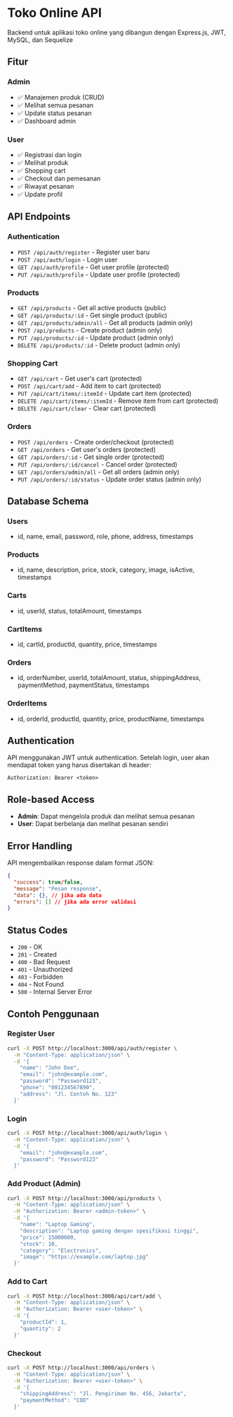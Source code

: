 # Toko Online API

Backend untuk aplikasi toko online yang dibangun dengan Express.js, JWT, MySQL, dan Sequelize

## Fitur

### Admin
- ✅ Manajemen produk (CRUD)
- ✅ Melihat semua pesanan
- ✅ Update status pesanan
- ✅ Dashboard admin

### User
- ✅ Registrasi dan login
- ✅ Melihat produk
- ✅ Shopping cart
- ✅ Checkout dan pemesanan
- ✅ Riwayat pesanan
- ✅ Update profil

## API Endpoints

### Authentication
- `POST /api/auth/register` - Register user baru
- `POST /api/auth/login` - Login user
- `GET /api/auth/profile` - Get user profile (protected)
- `PUT /api/auth/profile` - Update user profile (protected)

### Products
- `GET /api/products` - Get all active products (public)
- `GET /api/products/:id` - Get single product (public)
- `GET /api/products/admin/all` - Get all products (admin only)
- `POST /api/products` - Create product (admin only)
- `PUT /api/products/:id` - Update product (admin only)
- `DELETE /api/products/:id` - Delete product (admin only)

### Shopping Cart
- `GET /api/cart` - Get user's cart (protected)
- `POST /api/cart/add` - Add item to cart (protected)
- `PUT /api/cart/items/:itemId` - Update cart item (protected)
- `DELETE /api/cart/items/:itemId` - Remove item from cart (protected)
- `DELETE /api/cart/clear` - Clear cart (protected)

### Orders
- `POST /api/orders` - Create order/checkout (protected)
- `GET /api/orders` - Get user's orders (protected)
- `GET /api/orders/:id` - Get single order (protected)
- `PUT /api/orders/:id/cancel` - Cancel order (protected)
- `GET /api/orders/admin/all` - Get all orders (admin only)
- `PUT /api/orders/:id/status` - Update order status (admin only)

## Database Schema

### Users
- id, name, email, password, role, phone, address, timestamps

### Products
- id, name, description, price, stock, category, image, isActive, timestamps

### Carts
- id, userId, status, totalAmount, timestamps

### CartItems
- id, cartId, productId, quantity, price, timestamps

### Orders
- id, orderNumber, userId, totalAmount, status, shippingAddress, paymentMethod, paymentStatus, timestamps

### OrderItems
- id, orderId, productId, quantity, price, productName, timestamps

## Authentication

API menggunakan JWT untuk authentication. Setelah login, user akan mendapat token yang harus disertakan di header:

```
Authorization: Bearer <token>
```

## Role-based Access

- **Admin**: Dapat mengelola produk dan melihat semua pesanan
- **User**: Dapat berbelanja dan melihat pesanan sendiri

## Error Handling

API mengembalikan response dalam format JSON:

```json
{
  "success": true/false,
  "message": "Pesan response",
  "data": {}, // jika ada data
  "errors": [] // jika ada error validasi
}
```

## Status Codes

- `200` - OK
- `201` - Created
- `400` - Bad Request
- `401` - Unauthorized
- `403` - Forbidden
- `404` - Not Found
- `500` - Internal Server Error

## Contoh Penggunaan

### Register User
```bash
curl -X POST http://localhost:3000/api/auth/register \
  -H "Content-Type: application/json" \
  -d '{
    "name": "John Doe",
    "email": "john@example.com",
    "password": "Password123",
    "phone": "081234567890",
    "address": "Jl. Contoh No. 123"
  }'
```

### Login
```bash
curl -X POST http://localhost:3000/api/auth/login \
  -H "Content-Type: application/json" \
  -d '{
    "email": "john@example.com",
    "password": "Password123"
  }'
```

### Add Product (Admin)
```bash
curl -X POST http://localhost:3000/api/products \
  -H "Content-Type: application/json" \
  -H "Authorization: Bearer <admin-token>" \
  -d '{
    "name": "Laptop Gaming",
    "description": "Laptop gaming dengan spesifikasi tinggi",
    "price": 15000000,
    "stock": 10,
    "category": "Electronics",
    "image": "https://example.com/laptop.jpg"
  }'
```

### Add to Cart
```bash
curl -X POST http://localhost:3000/api/cart/add \
  -H "Content-Type: application/json" \
  -H "Authorization: Bearer <user-token>" \
  -d '{
    "productId": 1,
    "quantity": 2
  }'
```

### Checkout
```bash
curl -X POST http://localhost:3000/api/orders \
  -H "Content-Type: application/json" \
  -H "Authorization: Bearer <user-token>" \
  -d '{
    "shippingAddress": "Jl. Pengiriman No. 456, Jakarta",
    "paymentMethod": "COD"
  }'
```